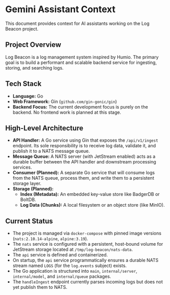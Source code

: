 # Gemini Assistant Context

This document provides context for AI assistants working on the Log Beacon project.

## Project Overview

Log Beacon is a log management system inspired by Humio. The primary goal is to build a performant and scalable backend service for ingesting, storing, and searching logs.

## Tech Stack

-   **Language:** Go
-   **Web Framework:** Gin (`github.com/gin-gonic/gin`)
-   **Backend Focus:** The current development focus is purely on the backend. No frontend work is planned at this stage.

## High-Level Architecture

-   **API Handler:** A Go service using Gin that exposes the `/api/v1/ingest` endpoint. Its sole responsibility is to receive log data, validate it, and publish it to a NATS message queue.
-   **Message Queue:** A NATS server (with JetStream enabled) acts as a durable buffer between the API handler and downstream processing services.
-   **Consumer (Planned):** A separate Go service that will consume logs from the NATS queue, process them, and write them to a persistent storage layer.
-   **Storage (Planned):**
    -   **Index (Metadata):** An embedded key-value store like BadgerDB or BoltDB.
    -   **Log Data (Chunks):** A local filesystem or an object store (like MinIO).

## Current Status

-   The project is managed via `docker-compose` with pinned image versions (`nats:2.10.14-alpine`, `alpine:3.19`).
-   The `nats` service is configured with a persistent, host-bound volume for JetStream storage located at `/tmp/log-beacon/nats-data`.
-   The `api` service is defined and containerized.
-   On startup, the `api` service programmatically ensures a durable NATS stream named `LOGS` (for the `log.events` subject) exists.
-   The Go application is structured into `main`, `internal/server`, `internal/model`, and `internal/queue` packages.
-   The `handleIngest` endpoint currently parses incoming logs but does not yet publish them to NATS.
